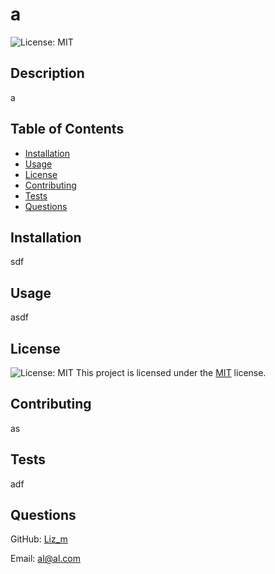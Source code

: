 # a

![License: MIT](https://img.shields.io/badge/License-MIT-yellow.svg)

## Description

a

## Table of Contents
- [Installation](#installation)
- [Usage](#usage)
- [License](#license)
- [Contributing](#contributing)
- [Tests](#tests)
- [Questions](#questions)

## Installation

sdf

## Usage

asdf
    
## License 
  ![License: MIT](https://img.shields.io/badge/License-MIT-yellow.svg)
  This project is licensed under the [MIT](https://opensource.org/licenses/MIT) license.

## Contributing

as

## Tests

adf

## Questions

GitHub: [Liz_m](https://github.com/Liz_m)  

Email: al@al.com
